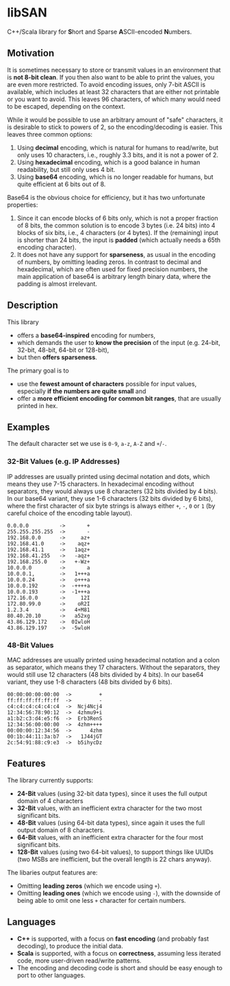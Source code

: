 # libSAN
C++/Scala library for **S**hort and Sparse **A**SCII-encoded **N**umbers.

## Motivation
It is sometimes necessary to store or transmit values in an environment that is **not 8-bit clean**.
If you then also want to be able to print the values, you are even more restricted.
To avoid encoding issues, only 7-bit ASCII is available, which includes at least 32 characters that are either not printable or you want to avoid.
This leaves 96 characters, of which many would need to be escaped, depending on the context.

While it would be possible to use an arbitrary amount of "safe" characters, it is desirable to stick to powers of 2, so the encoding/decoding is easier.
This leaves three common options:
1. Using **decimal** encoding, which is natural for humans to read/write, but only uses 10 characters, i.e., roughly 3.3 bits, and it is not a power of 2.
2. Using **hexadecimal** encoding, which is a good balance in human readability, but still only uses 4 bit.
3. Using **base64** encoding, which is no longer readable for humans, but quite efficient at 6 bits out of 8.

Base64 is the obvious choice for efficiency, but it has two unfortunate properties:
1. Since it can encode blocks of 6 bits only, which is not a proper fraction of 8 bits, the common solution is to encode 3 bytes (i.e. 24 bits) into 4 blocks of six bits, i.e., 4 characters (or 4 bytes). If the (remaining) input is shorter than 24 bits, the input is **padded** (which actually needs a 65th encoding character).
2. It does not have any support for **sparseness**, as usual in the encoding of numbers, by omitting leading zeros. In contrast to decimal and hexadecimal, which are often used for fixed precision numbers, the main application of base64 is arbitrary length binary data, where the padding is almost irrelevant.

## Description

This library
* offers a **base64-inspired** encoding for numbers, 
* which demands the user to **know the precision** of the input (e.g. 24-bit, 32-bit, 48-bit, 64-bit or 128-bit),
* but then **offers sparseness**.

The primary goal is to
* use the **fewest amount of characters** possible for input values, especially **if the numbers are quite small** and
* offer a **more efficient encoding for common bit ranges**, that are usually printed in hex.

## Examples

The default character set we use is ```0-9```, ```a-z```, ```A-Z``` and ```+```/```-```.

### 32-Bit Values (e.g. IP Addresses)

IP addresses are usually printed using decimal notation and dots, which means they use 7-15 characters.
In hexadecimal encoding without separators, they would always use 8 characters (32 bits divided by 4 bits).
In our base64 variant, they use 1-6 characters (32 bits divided by 6 bits), where the first character of six byte strings is always either ```+```, ```-```, ```0``` or ```1``` (by careful choice of the encoding table layout).

```
0.0.0.0          ->       +
255.255.255.255  ->       -
192.168.0.0      ->     az+
192.168.41.0     ->    aqz+
192.168.41.1     ->   1aqz+
192.168.41.255   ->   -aqz+
192.168.255.0    ->   +-Wz+
10.0.0.0         ->       a
10.0.0.1,        ->   1+++a
10.0.0.24        ->   o+++a
10.0.0.192       ->  -++++a
10.0.0.193       ->  -1+++a
172.16.0.0       ->     12I
172.80.99.0      ->    oR2I
1.2.3.4          ->   4+M81
80.40.20.10      ->   a52xg
43.86.129.172    ->  0IwloH
43.86.129.197    ->  -5wloH
```

### 48-Bit Values

MAC addresses are usually printed using hexadecimal notation and a colon as separator, which means they 17 characters.
Without the separators, they would still use 12 characters (48 bits divided by 4 bits).
In our base64 variant, they use 1-8 characters (48 bits divided by 6 bits).

```
00:00:00:00:00:00  ->         +
ff:ff:ff:ff:ff:ff  ->         -
c4:c4:c4:c4:c4:c4  ->  Ncj4Ncj4
12:34:56:78:90:12  ->  4zhmu9+i
a1:b2:c3:d4:e5:f6  ->  Erb3RenS
12:34:56:00:00:00  ->  4zhm++++
00:00:00:12:34:56  ->      4zhm
00:1b:44:11:3a:b7  ->   1J44jGT
2c:54:91:88:c9:e3  ->  b5ihycDz
```

## Features

The library currently supports:
* **24-Bit** values (using 32-bit data types), since it uses the full output domain of 4 characters
* **32-Bit** values, with an inefficient extra character for the two most significant bits.
* **48-Bit** values (using 64-bit data types), since again it uses the full output domain of 8 characters.
* **64-Bit** values, with an inefficient extra character for the four most significant bits.
* **128-Bit** values (using two 64-bit values), to support things like UUIDs (two MSBs are inefficient, but the overall length is 22 chars anyway).

The libaries output features are:
* Omitting **leading zeros** (which we encode using ```+```).
* Omitting **leading ones** (which we encode using ```-```), with the downside of being able to omit one less ```+``` character for certain numbers.

## Languages

* **C++** is supported, with a focus on **fast encoding** (and probably fast decoding), to produce the initial data.
* **Scala** is supported, with a focus on **correctness**, assuming less iterated code, more user-driven read/write patterns.
* The encoding and decoding code is short and should be easy enough to port to other languages.

